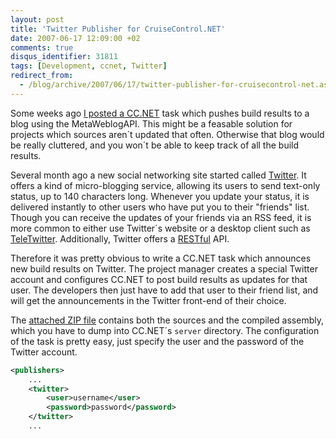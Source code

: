```yaml
---
layout: post
title: 'Twitter Publisher for CruiseControl.NET'
date: 2007-06-17 12:09:00 +02
comments: true
disqus_identifier: 31811
tags: [Development, ccnet, Twitter]
redirect_from:
  - /blog/archive/2007/06/17/twitter-publisher-for-cruisecontrol-net.aspx
---
```


Some weeks ago [I posted a CC.NET](/archive/2007/04/29/blog-publisher-for-cruisecontrol-net/) task which pushes build results to a blog using the MetaWeblogAPI. This might be a feasable solution for projects which sources aren´t updated that often. Otherwise that blog would be really cluttered, and you won´t be able to keep track of all the build results.

Several month ago a new social networking site started called [Twitter](http://twitter.com/ "Twitter"). It offers a kind of micro-blogging service, allowing its users to send text-only status, up to 140 characters long. Whenever you update your status, it is delivered instantly to other users who have put you to their "friends" list. Though you can receive the updates of your friends via an RSS feed, it is more common to either use Twitter´s website or a desktop client such as [TeleTwitter](http://www.teletwitter.com/). Additionally, Twitter offers a [RESTful](http://en.wikipedia.org/wiki/RESTful) API.

Therefore it was pretty obvious to write a CC.NET task which announces new build results on Twitter. The project manager creates a special Twitter account and configures CC.NET to post build results as updates for that user. The developers then just have to add that user to their friend list, and will get the announcements in the Twitter front-end of their choice.

The [attached ZIP file](/files/archive/ccnet.TwitterPublisher.plugin.zip) contains both the sources and the compiled assembly, which you have to dump into CC.NET´s `server` directory. The configuration of the task is pretty easy, just specify the user and the password of the Twitter account.

``` xml
<publishers>
    ...
    <twitter>
        <user>username</user>
        <password>password</password>
    </twitter>
    ...
```

